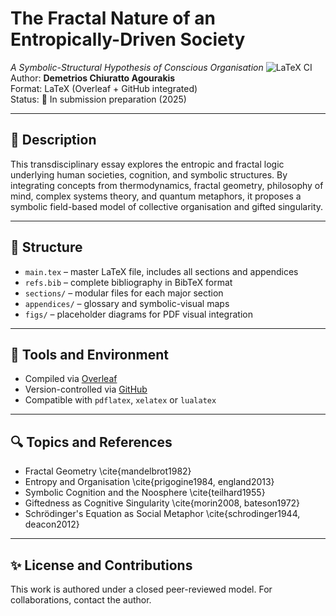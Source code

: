 # The Fractal Nature of an Entropically-Driven Society  
*A Symbolic-Structural Hypothesis of Conscious Organisation*
![LaTeX CI](https://github.com/agourakis82/The-Fractal-Nature-of-an-Entropically-Driven-Society/actions/workflows/latex.yml/badge.svg)
Author: **Demetrios Chiuratto Agourakis**  
Format: LaTeX (Overleaf + GitHub integrated)  
Status: 🧠 In submission preparation (2025)

---

## 🧩 Description

This transdisciplinary essay explores the entropic and fractal logic underlying human societies, cognition, and symbolic structures. By integrating concepts from thermodynamics, fractal geometry, philosophy of mind, complex systems theory, and quantum metaphors, it proposes a symbolic field-based model of collective organisation and gifted singularity.

---

## 📂 Structure

- `main.tex` – master LaTeX file, includes all sections and appendices  
- `refs.bib` – complete bibliography in BibTeX format  
- `sections/` – modular files for each major section  
- `appendices/` – glossary and symbolic-visual maps  
- `figs/` – placeholder diagrams for PDF visual integration  

---

## 🧪 Tools and Environment

- Compiled via [Overleaf](https://www.overleaf.com/)  
- Version-controlled via [GitHub](https://github.com/agourakis82/The-Fractal-Nature-of-an-Entropically-Driven-Society)  
- Compatible with `pdflatex`, `xelatex` or `lualatex`  

---

## 🔍 Topics and References

- Fractal Geometry \cite{mandelbrot1982}  
- Entropy and Organisation \cite{prigogine1984, england2013}  
- Symbolic Cognition and the Noosphere \cite{teilhard1955}  
- Giftedness as Cognitive Singularity \cite{morin2008, bateson1972}  
- Schrödinger's Equation as Social Metaphor \cite{schrodinger1944, deacon2012}  

---

## ✨ License and Contributions

This work is authored under a closed peer-reviewed model. For collaborations, contact the author.
